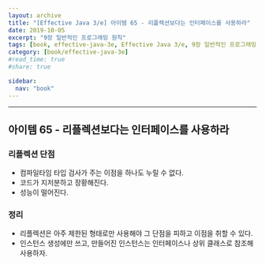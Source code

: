 ```yaml
---
layout: archive
title: "[Effective Java 3/e] 아이템 65 - 리플렉션보다는 인터페이스를 사용하라"
date: 2019-10-05
excerpt: "9장 일반적인 프로그래밍 원칙"
tags: [book, effective-java-3e, Effective Java 3/e, 9장 일반적인 프로그래밍 원칙]
category: [book/effective-java-3e]
#read_time: true
#share: true

sidebar:
  nav: "book"
---
```


* * *

## 아이템 65 - 리플렉션보다는 인터페이스를 사용하라

### 리플렉션 단점

* 컴파일타임 타입 검사가 주는 이점을 하나도 누릴 수 없다.
* 코드가 지저분하고 장황해진다.
* 성능이 떨어진다.

### 정리

* 리플렉션은 아주 제한된 형태로만 사용해야 그 단점을 피하고 이점을 취할 수 있다.
* 인스턴스 생성에만 쓰고, 만들어진 인스턴스는 인터페이스나 상위 클래스로 참조해 사용하자.
